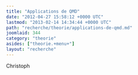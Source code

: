 ```yaml
---
title: "Applications de QMD"
date: "2012-04-27 15:58:12 +0000 UTC"
lastmod: "2013-02-14 14:34:44 +0000 UTC"
path: "recherche/theorie/applications-de-qmd.md"
joomlaid: 344
category: "theorie"
asides: ["theorie.+menu+"]
layout: "recherche"
---
```

Christoph
